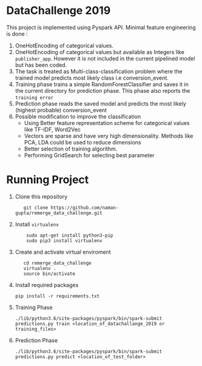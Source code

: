 # DataChallenge 2019

This project is implemented using Pyspark API. Minimal feature engineering is done : 
1. OneHotEncoding of categorical values.
2. OneHotEncoding of categorical values but available as Integers like `publisher_app`. However it is not included in the current pipelined model but has been coded.
3. The task is treated as Multi-class-classification problem where the trained model predicts most likely class i.e conversion_event.
4. Training phase trains a simple RandomForestClassifier and saves it in the current directory for prediction phase. This phase also reports the `training error`
4. Prediction phase reads the saved model and predicts the most likely (highest probable) conversion_event
5. Possible modification to improve the classification
    * Using Better feature representation scheme for categorical values like TF-IDF, Word2Vec
    * Vectors are sparse and have very high dimensionality. Methods like PCA, LDA could be used to reduce dimensions
    * Better selection of training algorithm.
    * Performing GridSearch for selecting best parameter
    
# Running Project
1. Clone this repository
     ```
        git clone https://github.com/naman-gupta/remerge_data_challenge.git 
    ```
2. Install `virtualenv` 
    ```
        sudo apt-get install python3-pip
        sudo pip3 install virtualenv 
    ```
2. Create and activate virtual enviroment
     ```
        cd remerge_data_challenge
        virtualenv .
        source bin/activate
     ```
3. Install required packages
     ```
    pip install -r requirements.txt
     ```
4. Training Phase
    ```
    ./lib/python3.6/site-packages/pyspark/bin/spark-submit predictions.py train <location_of_datachallange_2019 or training_files>
    ```
5. Prediction Phase
    ```
    ./lib/python3.6/site-packages/pyspark/bin/spark-submit predictions.py predict <location_of_test_folder>
    ```



